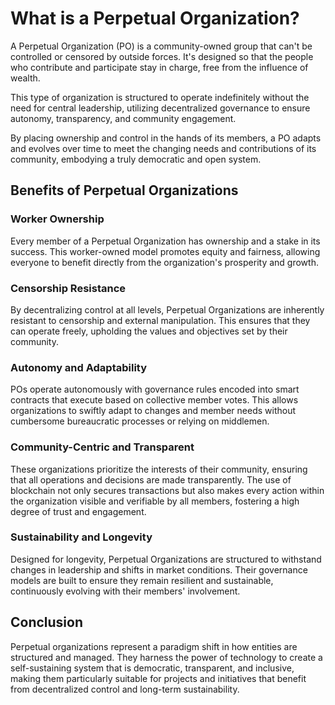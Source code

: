# What is a Perpetual Organization?

A Perpetual Organization (PO) is a community-owned group that can't be controlled or censored by outside forces. It's designed so that the people who contribute and participate stay in charge, free from the influence of wealth.

This type of organization is structured to operate indefinitely without the need for central leadership, utilizing decentralized governance to ensure autonomy, transparency, and community engagement. 

By placing ownership and control in the hands of its members, a PO adapts and evolves over time to meet the changing needs and contributions of its community, embodying a truly democratic and open system.

## Benefits of Perpetual Organizations

### **Worker Ownership**
Every member of a Perpetual Organization has ownership and a stake in its success. This worker-owned model promotes equity and fairness, allowing everyone to benefit directly from the organization's prosperity and growth.

### **Censorship Resistance**
By decentralizing control at all levels, Perpetual Organizations are inherently resistant to censorship and external manipulation. This ensures that they can operate freely, upholding the values and objectives set by their community.

### **Autonomy and Adaptability**
POs operate autonomously with governance rules encoded into smart contracts that execute based on collective member votes. This allows organizations to swiftly adapt to changes and member needs without cumbersome bureaucratic processes or relying on middlemen.

### **Community-Centric and Transparent**
These organizations prioritize the interests of their community, ensuring that all operations and decisions are made transparently. The use of blockchain not only secures transactions but also makes every action within the organization visible and verifiable by all members, fostering a high degree of trust and engagement.

### **Sustainability and Longevity**
Designed for longevity, Perpetual Organizations are structured to withstand changes in leadership and shifts in market conditions. Their governance models are built to ensure they remain resilient and sustainable, continuously evolving with their members' involvement.


## Conclusion

Perpetual organizations represent a paradigm shift in how entities are structured and managed. They harness the power of technology to create a self-sustaining system that is democratic, transparent, and inclusive, making them particularly suitable for projects and initiatives that benefit from decentralized control and long-term sustainability.

